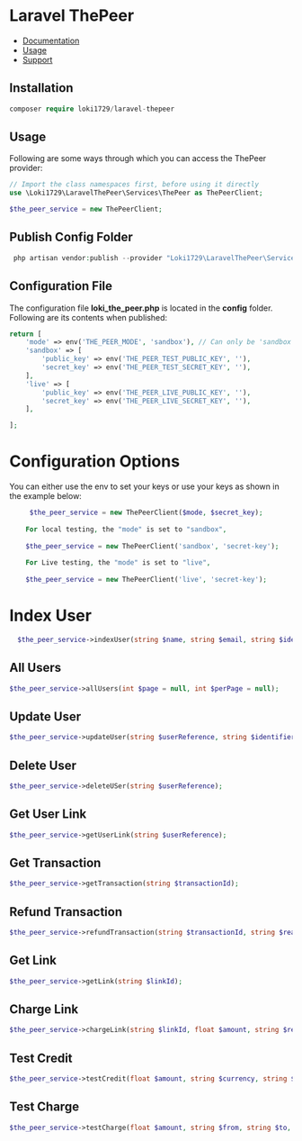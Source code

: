 # Laravel ThePeer

- [Documentation](#introduction)
- [Usage](#usage)
- [Support](#support)

## Installation

```php
composer require loki1729/laravel-thepeer
```

<a name="usage"></a>

## Usage

Following are some ways through which you can access the ThePeer provider:

```php
// Import the class namespaces first, before using it directly
use \Loki1729\LaravelThePeer\Services\ThePeer as ThePeerClient;

$the_peer_service = new ThePeerClient;

```

<a name="usage-thepeer-api-configuration"></a>

## Publish Config Folder

````php
 php artisan vendor:publish --provider "Loki1729\LaravelThePeer\ServiceProviders\ThePeerServiceProvider"

````

<a name="usage-thepeer-api-configuration"></a>

## Configuration File

The configuration file **loki_the_peer.php** is located in the **config** folder. Following are its contents when
published:

```php
return [
    'mode' => env('THE_PEER_MODE', 'sandbox'), // Can only be 'sandbox' Or 'live'. If empty or invalid, 'live' will be used.
    'sandbox' => [
        'public_key' => env('THE_PEER_TEST_PUBLIC_KEY', ''),
        'secret_key' => env('THE_PEER_TEST_SECRET_KEY', ''),
    ],
    'live' => [
        'public_key' => env('THE_PEER_LIVE_PUBLIC_KEY', ''),
        'secret_key' => env('THE_PEER_LIVE_SECRET_KEY', ''),
    ],

];
```

# Configuration Options

You can either use the env to set your keys or use your keys as shown in the example below:

````php
     $the_peer_service = new ThePeerClient($mode, $secret_key);
     
    For local testing, the "mode" is set to "sandbox", 
    
    $the_peer_service = new ThePeerClient('sandbox', 'secret-key');
    
    For Live testing, the "mode" is set to "live",
    
    $the_peer_service = new ThePeerClient('live', 'secret-key');
````

# Index User

```php
  $the_peer_service->indexUser(string $name, string $email, string $identifier);
```

## All Users

```php
$the_peer_service->allUsers(int $page = null, int $perPage = null);

```

## Update User

```php
$the_peer_service->updateUser(string $userReference, string $identifier);
```

## Delete User

```php
$the_peer_service->deleteUSer(string $userReference);
```

## Get User Link

```php
$the_peer_service->getUserLink(string $userReference);

```

## Get Transaction

```php
$the_peer_service->getTransaction(string $transactionId);
```

## Refund Transaction

```php
$the_peer_service->refundTransaction(string $transactionId, string $reason);
```

## Get Link

```php
$the_peer_service->getLink(string $linkId);
```

## Charge Link

```php
$the_peer_service->chargeLink(string $linkId, float $amount, string $remark);
```

## Test Credit

```php
$the_peer_service->testCredit(float $amount, string $currency, string $user_reference);
```

## Test Charge

```php
$the_peer_service->testCharge(float $amount, string $from, string $to, string $currency, string $remark, string $channel);
```